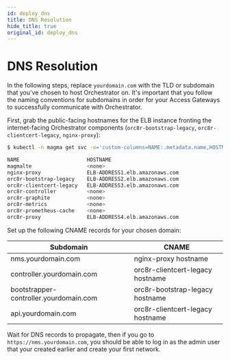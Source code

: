 ```yaml
---
id: deploy_dns
title: DNS Resolution
hide_title: true
original_id: deploy_dns
---
```

# DNS Resolution

In the following steps, replace `yourdomain.com` with the TLD or subdomain that
you've chosen to host Orchestrator on. It's important that you follow the
naming conventions for subdomains in order for your Access Gateways to
successfully communicate with Orchestrator.

First, grab the public-facing hostnames for the ELB instance fronting the
internet-facing Orchestrator components
(`orc8r-bootstrap-legacy`, `orc8r-clientcert-legacy`, `nginx-proxy`):

```bash
$ kubectl -n magma get svc -o='custom-columns=NAME:.metadata.name,HOSTNAME:.status.loadBalancer.ingress[0].hostname'

NAME                      HOSTNAME
magmalte                  <none>
nginx-proxy               ELB-ADDRESS1.elb.amazonaws.com
orc8r-bootstrap-legacy    ELB-ADDRESS2.elb.amazonaws.com
orc8r-clientcert-legacy   ELB-ADDRESS3.elb.amazonaws.com
orc8r-controller          <none>
orc8r-graphite            <none>
orc8r-metrics             <none>
orc8r-prometheus-cache    <none>
orc8r-proxy               ELB-ADDRESS4.elb.amazonaws.com
```

Set up the following CNAME records for your chosen domain:

| Subdomain | CNAME |
|-----------|-------|
| nms.yourdomain.com | nginx-proxy hostname |
| controller.yourdomain.com | orc8r-clientcert-legacy hostname |
| bootstrapper-controller.yourdomain.com | orc8r-bootstrap-legacy hostname |
| api.yourdomain.com | orc8r-clientcert-legacy hostname |

Wait for DNS records to propagate, then if you go to
`https://nms.yourdomain.com`, you should be able to log in as the admin user
that your created earlier and create your first network.
